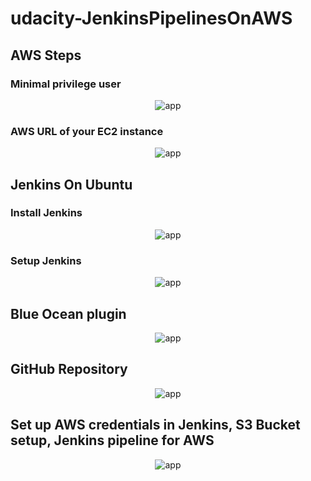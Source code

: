 # udacity-JenkinsPipelinesOnAWS

## AWS Steps

### Minimal privilege user

<p align="center">
	<img src="https://github.com/singha53/static/blob/master/screenshot-01.png" width={400} alt="app" />
</p>

### AWS URL of your EC2 instance

<p align="center">
	<img src="https://github.com/singha53/static/blob/master/screenshot-02.png" width={400} alt="app" />
</p>

## Jenkins On Ubuntu

### Install Jenkins

<p align="center">
	<img src="https://github.com/singha53/static/blob/master/screenshot-03.png" width={400} alt="app" />
</p>

### Setup Jenkins

<p align="center">
	<img src="https://github.com/singha53/static/blob/master/screenshot-03.png" width={400} alt="app" />
</p>

## Blue Ocean plugin

<p align="center">
	<img src="https://github.com/singha53/static/blob/master/screenshot-04.png" width={400} alt="app" />
</p>

## GitHub Repository

<p align="center">
	<img src="https://github.com/singha53/static/blob/master/screenshot-05.png" width={400} alt="app" />
</p>

## Set up AWS credentials in Jenkins, S3 Bucket setup, Jenkins pipeline for AWS

<p align="center">
	<img src="https://github.com/singha53/static/blob/master/screenshot-06.png" width={400} alt="app" />
</p>
